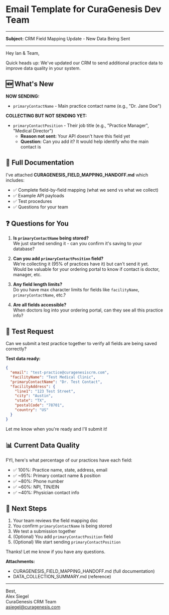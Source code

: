 # Email Template for CuraGenesis Dev Team

---

**Subject:** CRM Field Mapping Update - New Data Being Sent

---

Hey Ian & Team,

Quick heads up: We've updated our CRM to send additional practice data to improve data quality in your system.

## 🆕 What's New

**NOW SENDING:**
- `primaryContactName` - Main practice contact name (e.g., "Dr. Jane Doe")

**COLLECTING BUT NOT SENDING YET:**
- `primaryContactPosition` - Their job title (e.g., "Practice Manager", "Medical Director")
  - **Reason not sent:** Your API doesn't have this field yet
  - **Question:** Can you add it? It would help identify who the main contact is

## 📄 Full Documentation

I've attached **CURAGENESIS_FIELD_MAPPING_HANDOFF.md** which includes:
- ✅ Complete field-by-field mapping (what we send vs what we collect)
- ✅ Example API payloads
- ✅ Test procedures
- ✅ Questions for your team

## ❓ Questions for You

1. **Is `primaryContactName` being stored?**  
   We just started sending it - can you confirm it's saving to your database?

2. **Can you add `primaryContactPosition` field?**  
   We're collecting it (95% of practices have it) but can't send it yet.  
   Would be valuable for your ordering portal to know if contact is doctor, manager, etc.

3. **Any field length limits?**  
   Do you have max character limits for fields like `facilityName`, `primaryContactName`, etc.?

4. **Are all fields accessible?**  
   When doctors log into your ordering portal, can they see all this practice info?

## 🧪 Test Request

Can we submit a test practice together to verify all fields are being saved correctly?

**Test data ready:**
```json
{
  "email": "test-practice@curagenesiscrm.com",
  "facilityName": "Test Medical Clinic",
  "primaryContactName": "Dr. Test Contact",
  "facilityAddress": {
    "line1": "123 Test Street",
    "city": "Austin",
    "state": "TX",
    "postalCode": "78701",
    "country": "US"
  }
}
```

Let me know when you're ready and I'll submit it!

## 📊 Current Data Quality

FYI, here's what percentage of our practices have each field:
- ✅ 100%: Practice name, state, address, email
- ✅ ~95%: Primary contact name & position
- ✅ ~80%: Phone number
- ✅ ~60%: NPI, TIN/EIN
- ✅ ~40%: Physician contact info

## 🎯 Next Steps

1. Your team reviews the field mapping doc
2. You confirm `primaryContactName` is being stored
3. We test a submission together
4. (Optional) You add `primaryContactPosition` field
5. (Optional) We start sending `primaryContactPosition`

Thanks! Let me know if you have any questions.

**Attachments:**
- CURAGENESIS_FIELD_MAPPING_HANDOFF.md (full documentation)
- DATA_COLLECTION_SUMMARY.md (reference)

---

Best,  
Alex Siegel  
CuraGenesis CRM Team  
asiegel@curagenesis.com

